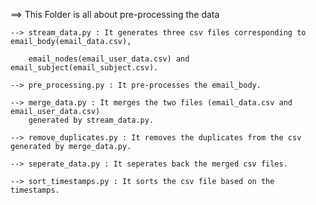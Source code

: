 ==> This Folder is all about pre-processing the data

	--> stream_data.py : It generates three csv files corresponding to email_body(email_data.csv),
	   
	    email_nodes(email_user_data.csv) and email_subject(email_subject.csv).

	--> pre_processing.py : It pre-processes the email_body.

	--> merge_data.py : It merges the two files (email_data.csv and email_user_data.csv) 		
	    generated by stream_data.py.

	--> remove_duplicates.py : It removes the duplicates from the csv generated by merge_data.py.

	--> seperate_data.py : It seperates back the merged csv files.

	--> sort_timestamps.py : It sorts the csv file based on the timestamps.
